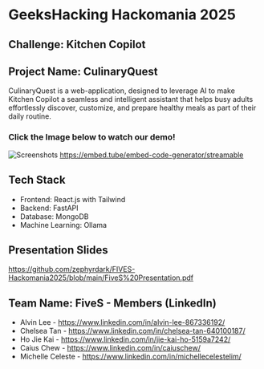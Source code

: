 # GeeksHacking Hackomania 2025

## Challenge: Kitchen Copilot

## Project Name: CulinaryQuest

CulinaryQuest is a web-application, designed to leverage AI to make Kitchen Copilot a seamless and intelligent assistant that helps busy adults effortlessly discover, customize, and prepare healthy meals as part of their daily routine.

### Click the Image below to watch our demo!

![Screenshots](https://i.ibb.co/gbWB0pV5/screens.png)
https://embed.tube/embed-code-generator/streamable


## Tech Stack

- Frontend: React.js with Tailwind
- Backend: FastAPI
- Database: MongoDB
- Machine Learning: Ollama

## Presentation Slides

https://github.com/zephyrdark/FIVES-Hackomania2025/blob/main/FiveS%20Presentation.pdf

## Team Name: FiveS - Members (LinkedIn)
- Alvin Lee - https://www.linkedin.com/in/alvin-lee-867336192/
- Chelsea Tan - https://www.linkedin.com/in/chelsea-tan-640100187/
- Ho Jie Kai - https://www.linkedin.com/in/jie-kai-ho-5159a7242/
- Caius Chew - https://www.linkedin.com/in/caiuschew/
- Michelle Celeste - https://www.linkedin.com/in/michellecelestelim/